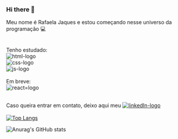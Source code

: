 ### Hi there 👋

Meu nome é Rafaela Jaques e estou começando nesse universo da programação :computer:  
<br><br>
Tenho estudado:
<br>
<img src="https://img.shields.io/badge/HTML5-E34F26?style=for-the-badge&logo=html5&logoColor=white" alt="html-logo"/>
<br>
<img src="https://img.shields.io/badge/CSS3-1572B6?style=for-the-badge&logo=css3&logoColor=white" alt="css-logo"/>
<br> 
<img src="https://img.shields.io/badge/JavaScript-323330?style=for-the-badge&logo=javascript&logoColor=F7DF1E" alt="js-logo"/>
<br><br>
Em breve:
<br>
<img src="https://img.shields.io/badge/React-20232A?style=for-the-badge&logo=react&logoColor=61DAFB" alt="react=logo"/>
<br><br>


Caso queira entrar em contato, deixo aqui meu <a href="https://www.linkedin.com/in/rafaela-jaques-b7925240/"><img src="https://img.shields.io/badge/LinkedIn-0077B5?style=for-the-badge&logo=linkedin&logoColor=white" alt="linkedIn-logo"/></a>
<br><br>
[![Top Langs](https://github-readme-stats.vercel.app/api/top-langs/?username=rafaelajaques&layout=compact)](https://github.com/anuraghazra/github-readme-stats)

![Anurag's GitHub stats](https://github-readme-stats.vercel.app/api?username=rafaelajaques&show_icons=true&theme=radical)

